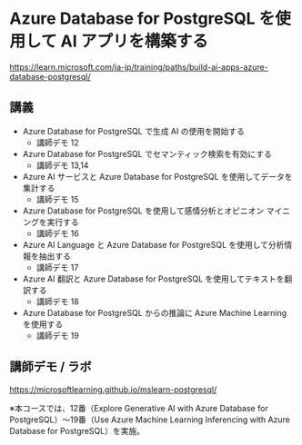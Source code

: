 # Azure Database for PostgreSQL を使用して AI アプリを構築する

https://learn.microsoft.com/ja-jp/training/paths/build-ai-apps-azure-database-postgresql/

## 講義

- Azure Database for PostgreSQL で生成 AI の使用を開始する
  - 講師デモ 12
- Azure Database for PostgreSQL でセマンティック検索を有効にする
  - 講師デモ 13,14
- Azure AI サービスと Azure Database for PostgreSQL を使用してデータを集計する
  - 講師デモ 15
- Azure Database for PostgreSQL を使用して感情分析とオピニオン マイニングを実行する
  - 講師デモ 16
- Azure AI Language と Azure Database for PostgreSQL を使用して分析情報を抽出する
  - 講師デモ 17
- Azure AI 翻訳と Azure Database for PostgreSQL を使用してテキストを翻訳する
  - 講師デモ 18
- Azure Database for PostgreSQL からの推論に Azure Machine Learning を使用する
  - 講師デモ 19

## 講師デモ / ラボ

https://microsoftlearning.github.io/mslearn-postgresql/

※本コースでは、12番（Explore Generative AI with Azure Database for PostgreSQL）～19番（Use Azure Machine Learning Inferencing with Azure Database for PostgreSQL）を実施。

